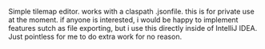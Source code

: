 Simple tilemap editor. works with a claspath .jsonfile. this is for private use at the moment. if anyone is interested, i would be happy to implement features sutch as file exporting, but i use this directly inside of IntelliJ IDEA. Just pointless for me to do extra work for no reason. 
